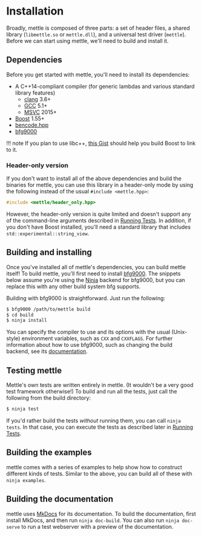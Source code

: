 # Installation

Broadly, mettle is composed of three parts: a set of header files, a shared
library (`libmettle.so` or `mettle.dll`), and a universal test driver
(`mettle`). Before we can start using mettle, we'll need to build and install
it.

## Dependencies

Before you get started with mettle, you'll need to install its dependencies:

* A C++14-compliant compiler (for generic lambdas and various standard library
  features)
     * [clang](http://clang.llvm.org/) 3.6+
     * [GCC](https://gcc.gnu.org/) 5.1+
     * [MSVC](https://www.visualstudio.com/) 2015+
* [Boost](http://www.boost.org/) 1.55+
* [bencode.hpp](https://github.com/jimporter/bencode.hpp)
* [bfg9000](https://jimporter.github.io/bfg9000/)

!!! note
    If you plan to use libc++, [this
    Gist](https://gist.github.com/jimporter/10442880) should help you
    build Boost to link to it.

### Header-only version

If you don't want to install all of the above dependencies and build the
binaries for mettle, you can use this library in a header-only mode by using
the following instead of the usual `#include <mettle.hpp>`:

```c++
#include <mettle/header_only.hpp>
```

However, the header-only version is quite limited and doesn't support any of the
command-line arguments described in [Running Tests](running-tests.md). In
addition, if you don't have Boost installed, you'll need a standard library that
includes `std::experimental::string_view`.

## Building and installing

Once you've installed all of mettle's dependencies, you can build mettle itself!
To build mettle, you'll first need to install
[bfg9000](https://jimporter.github.io/bfg9000/). The snippets below assume
you're using the [Ninja](https://ninja-build.org/) backend for bfg9000, but you
can replace this with any other build system bfg supports.

Building with bfg9000 is straightforward. Just run the following:

```sh
$ bfg9000 /path/to/mettle build
$ cd build
$ ninja install
```

You can specify the compiler to use and its options with the usual (Unix-style)
environment variables, such as `CXX` and `CXXFLAGS`. For further information
about how to use bfg9000, such as changing the build backend, see its
[documentation](https://jimporter.github.io/bfg9000/user/building/).

## Testing mettle

Mettle's own tests are written entirely in mettle. (It wouldn't be a very good
test framework otherwise!) To build and run all the tests, just call the
following from the build directory:

```sh
$ ninja test
```

If you'd rather build the tests *without* running them, you can call
`ninja tests`. In that case, you can execute the tests as described later in
[Running Tests](running-tests.md).

## Building the examples

mettle comes with a series of examples to help show how to construct different
kinds of tests. Similar to the above, you can build all of these with
`ninja examples`.

## Building the documentation

mettle uses [MkDocs](http://www.mkdocs.org/) for its documentation. To build the
documentation, first install MkDocs, and then run `ninja doc-build`. You can
also run `ninja doc-serve` to run a test webserver with a preview of the
documentation.
